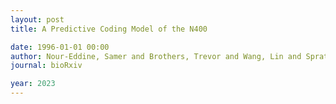 ```yaml
---
layout: post
title: A Predictive Coding Model of the N400

date: 1996-01-01 00:00
author: Nour-Eddine, Samer and Brothers, Trevor and Wang, Lin and Spratling, Michael and Kuperberg, Gina R and Nour, Samer
journal: bioRxiv

year: 2023
---
```



